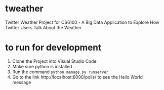 # tweather
Twitter Weather Project for CS6100 -  A Big Data Application to Explore How Twitter Users Talk About the Weather

# to run for development
1. Clone the Project into Visual Studio Code
2. Make sure python is installed
3. Run the command ``python manage.py runserver``
4. Go to the link http://localhost:8000/polls/ to see the Hello World message